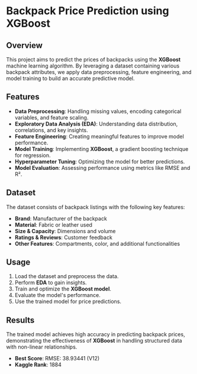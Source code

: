 # Backpack Price Prediction using XGBoost

## Overview
This project aims to predict the prices of backpacks using the **XGBoost** machine learning algorithm. By leveraging a dataset containing various backpack attributes, we apply data preprocessing, feature engineering, and model training to build an accurate predictive model.

## Features
- **Data Preprocessing**: Handling missing values, encoding categorical variables, and feature scaling.
- **Exploratory Data Analysis (EDA)**: Understanding data distribution, correlations, and key insights.
- **Feature Engineering**: Creating meaningful features to improve model performance.
- **Model Training**: Implementing **XGBoost**, a gradient boosting technique for regression.
- **Hyperparameter Tuning**: Optimizing the model for better predictions.
- **Model Evaluation**: Assessing performance using metrics like RMSE and R².

## Dataset
The dataset consists of backpack listings with the following key features:
- **Brand**: Manufacturer of the backpack
- **Material**: Fabric or leather used
- **Size & Capacity**: Dimensions and volume
- **Ratings & Reviews**: Customer feedback
- **Other Features**: Compartments, color, and additional functionalities


## Usage
1. Load the dataset and preprocess the data.
2. Perform **EDA** to gain insights.
3. Train and optimize the **XGBoost model**.
4. Evaluate the model's performance.
5. Use the trained model for price predictions.

## Results
The trained model achieves high accuracy in predicting backpack prices, demonstrating the effectiveness of **XGBoost** in handling structured data with non-linear relationships.

- **Best Score**: RMSE: 38.93441 (V12)
- **Kaggle Rank**: 1884

